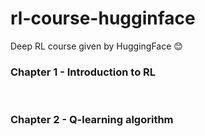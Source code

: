 # rl-course-hugginface
Deep RL course given by HuggingFace 😊



### Chapter 1 - Introduction to RL 



<br>

### Chapter 2 - Q-learning algorithm
